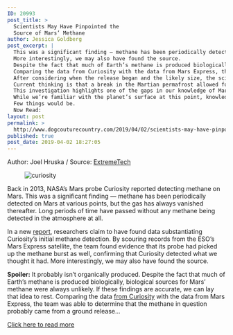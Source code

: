 ```yaml
---
ID: 20993
post_title: >
  Scientists May Have Pinpointed the
  Source of Mars’ Methane
author: Jessica Goldberg
post_excerpt: |
  This was a significant finding — methane has been periodically detected on Mars at various points, but the gas has always vanished thereafter.
  More interestingly, we may also have found the source.
  Despite the fact that much of Earth’s methane is produced biologically, biological sources for Mars’ methane were always unlikely.
  Comparing the data from Curiosity with the data from Mars Express, the team was able to determine that the methane in question probably came from a ground release some distance from Curiosity’s location at Gale Crater.
  After considering when the release began and the likely size, the scientists were able to create a likely grid for the emissions.
  Current thinking is that a break in the Martian permafrost allowed for a significant release of methane gas.
  This investigation highlights one of the gaps in our knowledge of Mars.
  While we’re familiar with the planet’s surface at this point, knowledge of its interior is lacking.
  Few things would be.
  Now Read:
layout: post
permalink: >
  http://www.dogcouturecountry.com/2019/04/02/scientists-may-have-pinpointed-the-source-of-mars-methane/
published: true
post_date: 2019-04-02 18:27:05
---
```

<p class="article-info-author-source"> <span>Author: Joel Hruska</span>&nbsp;/&nbsp;<span>Source: <a href="https://www.extremetech.com/extreme/288767-scientists-may-have-pinpointed-the-source-of-mars-methane" target="_blank">ExtremeTech</a></span> </p> <figure><img alt="curiosity" sizes="(max-width: 640px) 100vw, 640px" src="https://www.extremetech.com/wp-content/uploads/2016/01/curiosity.jpg" srcset="https://www.extremetech.com/wp-content/uploads/2016/01/curiosity-640x353.jpg 640w, https://www.extremetech.com/wp-content/uploads/2016/01/curiosity-300x166.jpg 300w, https://www.extremetech.com/wp-content/uploads/2016/01/curiosity-106x59.jpg 106w, https://www.extremetech.com/wp-content/uploads/2016/01/curiosity-672x371.jpg 672w, https://www.extremetech.com/wp-content/uploads/2016/01/curiosity.jpg 1344w"></figure>
<p>Back in 2013, NASA’s Mars probe Curiosity reported detecting methane on Mars. This was a significant finding — methane has been periodically detected on Mars at various points, but the gas has always vanished thereafter. Long periods of time have passed without any methane being detected in the atmosphere at all.</p>
<p>In a new <a href="https://www.geek.com/news/scientists-discover-potential-source-of-methane-on-mars-1781070/?source">report</a>, researchers claim to have found data substantiating Curiosity’s initial methane detection. By scouring records from the ESO’s Mars Express satellite, the team found evidence that its probe had picked up the methane burst as well, confirming that Curiosity detected what we thought it had. More interestingly, we may also have found the source.</p>
<p><strong>Spoiler:</strong> It probably isn’t organically produced. Despite the fact that much of Earth’s methane is produced biologically, biological sources for Mars’ methane were always unlikely. If these findings are accurate, we can lay that idea to rest. Comparing the data <a href="https://www.extremetech.com/extreme/196060-there-may-actually-be-life-on-mars-according-to-curiositys-new-methane-data">from Curiosity</a> with the data from Mars Express, the team was able to determine that the methane in question probably came from a ground release...</p> <p class="article-info-more"> <a href="https://www.extremetech.com/extreme/288767-scientists-may-have-pinpointed-the-source-of-mars-methane" target="_blank">Click here to read more</a> </p>